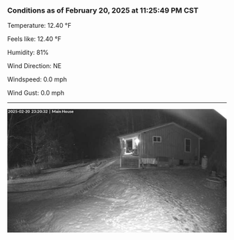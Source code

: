 ### Conditions as of February 20, 2025 at 11:25:49 PM CST 

Temperature: 12.40 &deg;F

Feels like: 12.40 &deg;F

Humidity: 81%

Wind Direction: NE

Windspeed: 0.0 mph

Wind Gust: 0.0 mph

---

<img src="./images/latest.jpeg"/>

